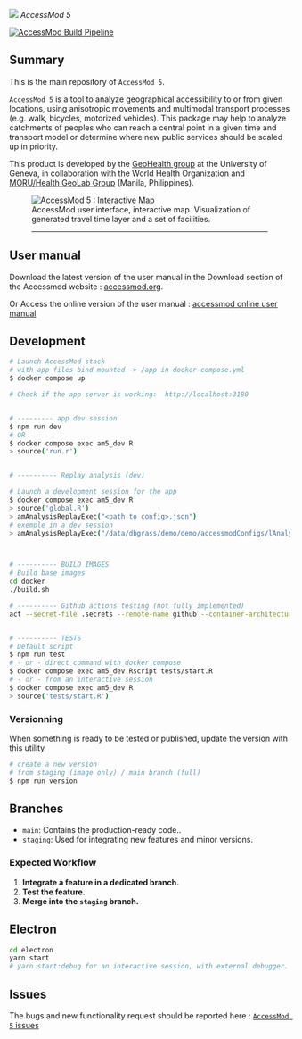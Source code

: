 ![](https://raw.githubusercontent.com/fxi/accessModShiny/master/www/logo/icons/logo32x32.png) _AccessMod 5_

[![AccessMod Build Pipeline](https://github.com/unige-geohealth/accessmod/actions/workflows/accessmod_pipeline.yml/badge.svg?branch=main)](https://github.com/unige-geohealth/accessmod/actions/workflows/accessmod_pipeline.yml)
## Summary

This is the main repository of `AccessMod 5`.

`AccessMod 5` is a tool to analyze geographical accessibility to or from given locations, using anisotropic movements and multimodal transport processes (e.g. walk, bicycles, motorized vehicles). This package may help to analyze catchments of peoples who can reach a central point in a given time and transport model or determine where new public services should be scaled up in priority.

This product is developed by the [GeoHealth group](https://unige.ch/geohealth) at the University of Geneva, in collaboration with the World Health Organization and [MORU/Health GeoLab Group](https://www.tropmedres.ac/units/moru-bangkok/epidemiology/our-team-1/health-geolab) (Manila, Philippines).

<figure>
<img src="www/img/am_screenshot_map.jpg" alt="AccessMod 5 : Interactive Map">
</a>
<figcaption>
</em>AccessMod user interface, interactive map. Visualization of generated travel time layer and a set of facilities.</em>
<hr>
</figcaption>
</figure>


## User manual

Download the latest version of the user manual in the Download section of the Accessmod website : [accessmod.org](https://www.accessmod.org/).

Or Access the online version of the user manual : [accessmod online user manual](https://doc-accessmod.unepgrid.ch/display/EN/AccessMod+5+user+manual)


## Development

```sh
# Launch AccessMod stack 
# with app files bind mounted -> /app in docker-compose.yml 
$ docker compose up

# Check if the app server is working:  http://localhost:3180


# --------- app dev session 
$ npm run dev 
# OR
$ docker compose exec am5_dev R
> source('run.r')


# ---------- Replay analysis (dev)

# Launch a development session for the app
$ docker compose exec am5_dev R
> source('global.R')
> amAnalysisReplayExec("<path to config>.json")
# exemple in a dev session
> amAnalysisReplayExec("/data/dbgrass/demo/demo/accessmodConfigs/lAnalysisParameters__425.json")



# ---------- BUILD IMAGES
# Build base images
cd docker
./build.sh

# ---------- Github actions testing (not fully implemented)
act --secret-file .secrets --remote-name github --container-architecture linux/amd64


# ---------- TESTS 
# Default script 
$ npm run test
# - or - direct command with docker compose 
$ docker compose exec am5_dev Rscript tests/start.R 
# - or - from an interactive session 
$ docker compose exec am5_dev R
> source('tests/start.R') 

```

### Versionning 

When something is ready to be tested or published, update the version with this utility

```sh 
# create a new version
# from staging (image only) / main branch (full)
$ npm run version 
```


## Branches
- `main`: Contains the production-ready code..
- `staging`: Used for integrating new features and minor versions.

### Expected Workflow

1. **Integrate a feature in a dedicated branch.**
2. **Test the feature.**
3. **Merge into the `staging` branch.**

## Electron

```sh
cd electron
yarn start 
# yarn start:debug for an interactive session, with external debugger.
```
## Issues

The bugs and new functionality request should be reported here :
[`AccessMod 5` issues](https://github.com/fxi/accessModShiny/issues)
